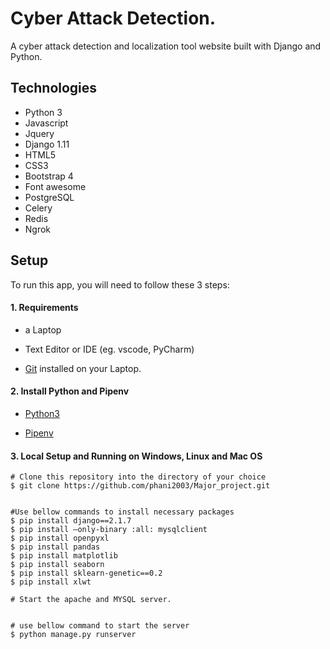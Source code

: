 # Cyber Attack Detection.
A cyber attack detection and localization tool website built with Django and Python.




## Technologies
* Python 3
* Javascript
* Jquery 
* Django 1.11
* HTML5
* CSS3 
* Bootstrap 4
* Font awesome
* PostgreSQL
* Celery
* Redis
* Ngrok

## Setup

To run this app, you will need to follow these 3 steps:

#### 1. Requirements
  - a Laptop

  - Text Editor or IDE (eg. vscode, PyCharm)

  - [Git](https://git-scm.com/book/en/v2/Getting-Started-Installing-Git) installed on your Laptop.


#### 2. Install Python and Pipenv
  - [Python3](https://www.python.org/downloads/)
  

  - [Pipenv](https://pipenv-es.readthedocs.io/es/stable/)

#### 3. Local Setup and Running on Windows, Linux and Mac OS

  ```
  # Clone this repository into the directory of your choice
  $ git clone https://github.com/phani2003/Major_project.git


  #Use bellow commands to install necessary packages
  $ pip install django==2.1.7
  $ pip install –only-binary :all: mysqlclient
  $ pip install openpyxl
  $ pip install pandas
  $ pip install matplotlib
  $ pip install seaborn
  $ pip install sklearn-genetic==0.2
  $ pip install xlwt

  # Start the apache and MYSQL server.
 

  # use bellow command to start the server
  $ python manage.py runserver

  ```





